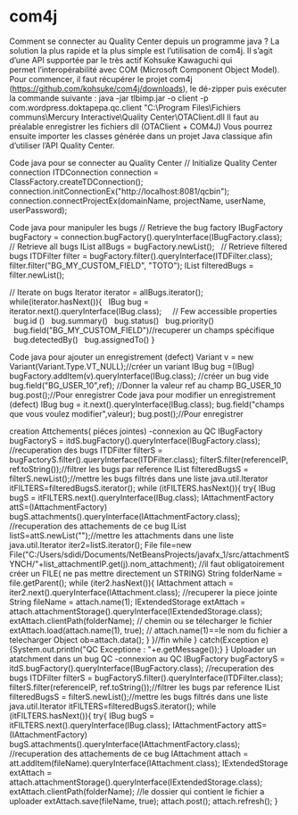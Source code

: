 # com4j
Comment se connecter au Quality Center depuis un programme java ?
La solution la plus rapide et la plus simple est l’utilisation de com4j. Il s’agit d’une API supportée par le très actif Kohsuke Kawaguchi qui permet l’interopérabilité avec COM (Microsoft Component Object Model).
Pour commencer, il faut récupérer le projet com4j (https://github.com/kohsuke/com4j/downloads), le dé-zipper puis exécuter la commande suivante :
java -jar tlbimp.jar -o client -p com.wordpress.doktapepa.qc.client "C:\Program Files\Fichiers communs\Mercury Interactive\Quality Center\OTAClient.dll
Il faut au préalable enregistrer les fichiers dll (OTAClient + COM4J)
Vous pourrez ensuite importer les classes générée dans un projet Java classique afin d’utiliser l’API Quality Center.

Code java pour se connecter au Quality Center
// Initialize Quality Center connection
ITDConnection connection = ClassFactory.createTDConnection();
connection.initConnectionEx("http://localhost:8081/qcbin");
connection.connectProjectEx(domainName, projectName, userName, userPassword);

Code java pour manipuler les bugs
// Retrieve the bug factory
IBugFactory bugFactory = connection.bugFactory().queryInterface(IBugFactory.class);
 
// Retrieve all bugs
IList allBugs = bugFactory.newList();
 
// Retrieve filtered bugs
ITDFilter filter = bugFactory.filter().queryInterface(ITDFilter.class);
filter.filter("BG_MY_CUSTOM_FIELD", "TOTO");
IList filteredBugs = filter.newList();

// Iterate on bugs
Iterator iterator = allBugs.iterator();
while(iterator.hasNext()){
  IBug bug = iterator.next().queryInterface(IBug.class);
 
  // Few accessible properties
  bug.id () 
  bug.summary()
  bug.status()
  bug.priority()
  bug.field("BG_MY_CUSTOM_FIELD")//recuperer un champs spécifique
  bug.detectedBy()
  bug.assignedTo()
}

Code java pour ajouter un enregistrement (defect)
Variant v = new Variant(Variant.Type.VT_NULL);//créer un variant
IBug bug =(IBug) bugFactory.addItem(v).queryInterface(IBug.class); //créer un bug vide
bug.field("BG_USER_10",ref); //Donner la valeur ref au champ BG_USER_10
bug.post();//Pour enregistrer 
Code java pour modifier un enregistrement (defect)
IBug bug = it.next().queryInterface(IBug.class);
bug.field("champs que vous voulez modifier",valeur);
bug.post();//Pour enregistrer 

creation Attchements( piéces jointes)
-connexion au QC
 IBugFactory bugFactoryS = itdS.bugFactory().queryInterface(IBugFactory.class); //recuperation des bugs
ITDFilter filterS = bugFactoryS.filter().queryInterface(ITDFilter.class);
filterS.filter(referenceIP, ref.toString());//filtrer les bugs par reference
IList filteredBugsS = filterS.newList();//mettre les bugs filtrés dans une liste
java.util.Iterator<Com4jObject> itFILTERS=filteredBugsS.iterator();
while (itFILTERS.hasNext()){
try{
IBug bugS = itFILTERS.next().queryInterface(IBug.class);
IAttachmentFactory attS=(IAttachmentFactory) bugS.attachments().queryInterface(IAttachmentFactory.class); //recuperation des attachements de ce bug
IList listS=attS.newList("");//mettre les attachments dans une liste
java.util.Iterator<Com4jObject> iter2=listS.iterator();
File file=new File("C:/Users/sdidi/Documents/NetBeansProjects/javafx_1/src/attachmentSYNCH/"+list_attachmentIP.get(j).nom_attachment); //il faut obligatoirement créer un FILE( ne pas mettre directement un STRING)
String folderName = file.getParent();
while (iter2.hasNext()){
IAttachment attach = iter2.next().queryInterface(IAttachment.class); //recuperer la piece jointe 
String fileName = attach.name(1);
IExtendedStorage extAttach = attach.attachmentStorage().queryInterface(IExtendedStorage.class);
extAttach.clientPath(folderName); // chemin ou se télecharger le fichier
extAttach.load(attach.name(1), true); // attach.name(1)==le nom du fichier a telecharger
Object ob=attach.data();
 }
}//fin while
  }
catch(Exception e) {System.out.println("QC Exceptione : "+e.getMessage());}
}
Uploader un atatchment dans un bug QC
 -connexion au QC
 IBugFactory bugFactoryS = itdS.bugFactory().queryInterface(IBugFactory.class); //recuperation des bugs
ITDFilter filterS = bugFactoryS.filter().queryInterface(ITDFilter.class);
filterS.filter(referenceIP, ref.toString());//filtrer les bugs par reference
IList filteredBugsS = filterS.newList();//mettre les bugs filtrés dans une liste
java.util.Iterator<Com4jObject> itFILTERS=filteredBugsS.iterator();
while (itFILTERS.hasNext()){
try{
IBug bugS = itFILTERS.next().queryInterface(IBug.class);
IAttachmentFactory attS=(IAttachmentFactory) bugS.attachments().queryInterface(IAttachmentFactory.class); //recuperation des attachements de ce bug 
IAttachment attach = att.addItem(fileName).queryInterface(IAttachment.class);
IExtendedStorage extAttach = attach.attachmentStorage().queryInterface(IExtendedStorage.class);
extAttach.clientPath(folderName); //le dossier qui contient le fichier a uploader
extAttach.save(fileName, true); 
attach.post();
attach.refresh();
 }    
